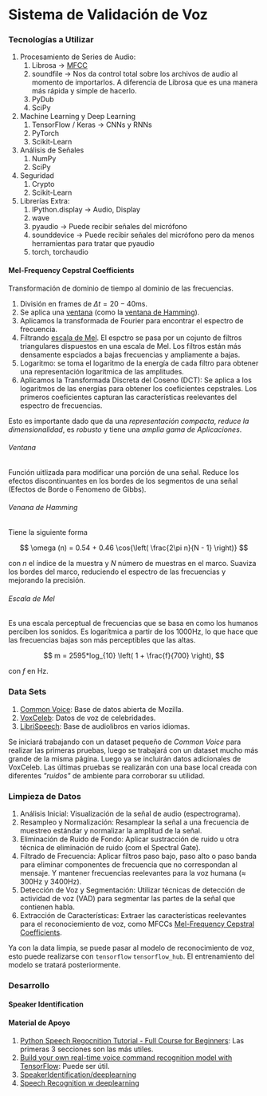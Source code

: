 # **Sistema de Validación de Voz**
### Tecnologías a Utilizar
 1. Procesamiento de Series de Audio:
    1. Librosa -> [MFCC](#mel-frequency-cepstral-coefficients)
    2. soundfile -> Nos da control total sobre los archivos de audio al momento de importarlos. A diferencia de Librosa que es una manera más rápida y simple de hacerlo.
    3. PyDub
    4. SciPy
 2. Machine Learning y Deep Learning
    1. TensorFlow / Keras -> CNNs y RNNs
    2. PyTorch
    3. Scikit-Learn
 3. Análisis de Señales
    1. NumPy
    2. SciPy
 4. Seguridad
    1. Crypto
    2. Scikit-Learn
 5. Librerías Extra:
    1. IPython.display -> Audio, Display
    2. wave
    3. pyaudio -> Puede recibir señales del micrófono
    4. sounddevice -> Puede recibir señales del micrófono pero da menos herramientas para tratar que pyaudio
    5. torch, torchaudio





#### Mel-Frequency Cepstral Coefficients
Transformación de dominio de tiempo al dominio de las frecuencias.

 1. División en frames de $\Delta t = 20-40$ms.
 2. Se aplica una [ventana](#ventana) (como la [ventana de Hamming](#venana-de-hamming)).
 3. Aplicamos la transformada de Fourier para encontrar el espectro de frecuencia.
 4. Filtrando [escala de Mel](#escala-de-mel). El espctro se pasa por un cojunto de filtros triangulares dispuestos en una escala de Mel. Los filtros están más densamente espciados a bajas frecuencias y ampliamente a bajas.
 5. Logaritmo: se toma el logaritmo de la energía de cada filtro para obtener una representación logarítmica de las amplitudes.
 6. Aplicamos la Transformada Discreta del Coseno (DCT): Se aplica a los logaritmos de las energías para obtener los coeficientes cepstrales. Los primeros coeficientes capturan las características reelevantes del espectro de frecuencias.

Esto es importante dado que da una *representación compacta*, *reduce la dimensionalidad*, es *robusto* y tiene una *amplia gama de Aplicaciones*.



###### Ventana
Función uitlizada para modificar una porción de una señal. Reduce los efectos discontinuantes en los bordes de los segmentos de una señal (Efectos de Borde o Fenomeno de Gibbs).

###### Venana de Hamming
Tiene la siguiente forma

$$
    \omega (n) = 0.54 + 0.46 \cos{\left( \frac{2\pi n}{N - 1} \right)}
$$

con $n$ el índice de la muestra y $N$ número de muestras en el marco. Suaviza los bordes del marco, reduciendo el espectro de las frecuencias y mejorando la precisión.


###### Escala de Mel
Es una escala perceptual de frecuencias que se basa en como los humanos perciben los sonidos. Es logarítmica a partir de los $1000$Hz, lo que hace que las frecuencias bajas son más perceptibles que las altas.

$$
    m = 2595*log_{10} \left( 1 + \frac{f}{700} \right),
$$

con $f$ en Hz.



### Data Sets
1. [Common Voice](https://commonvoice.mozilla.org/es/datasets): Base de datos abierta de Mozilla.
2. [VoxCeleb](https://robots.ox.ac.uk/~vgg/data/voxceleb/vox2.html): Datos de voz de celebridades.
3. [LibriSpeech](https://www.openslr.org/12): Base de audiolibros en varios idiomas.
   
Se iniciará trabajando con un dataset pequeño de *Common Voice* para realizar las primeras pruebas, luego se trabajará con un dataset mucho más grande de la misma página. Luego ya se incluirán datos adicionales de VoxCeleb. Las últimas pruebas se realizarán con una base local creada con diferentes *"ruidos"* de ambiente para corroborar su utilidad.


### Limpieza de Datos
1. Análisis Inicial: Visualización de la señal de audio (espectrograma).
2. Resampleo y Normalización: Resamplear la señal a una frecuencia de muestreo estándar y normalizar la amplitud de la señal.
3. Eliminación de Ruido de Fondo: Aplicar sustracción de ruido u otra técnica de eliminación de ruido (com el Spectral Gate).
4. Filtrado de Frecuencia: Aplicar filtros paso bajo, paso alto o paso banda para eliminar componentes de frecuencia que no correspondan al mensaje. Y mantener frecuencias reelevantes para la voz humana ($\approx$ $300$Hz y $3400$Hz).
5. Detección de Voz y Segmentación: Utilizar técnicas de detección de actividad de voz (VAD) para segmentar las partes de la señal que contienen habla.
6. Extracción de Características: Extraer las características reelevantes para el reconociemiento de voz, como MFCCs [Mel-Frequency Cepstral Coefficients](#mel-frequency-cepstral-coefficients).

Ya con la data limpia, se puede pasar al modelo de reconocimiento de voz, esto puede realizarse con `tensorflow` `tensorflow_hub`. El entrenamiento del modelo se tratará posteriormente.


### Desarrollo
#### Speaker Identification











#### Material de Apoyo
1. [Python Speech Regocnition Tutorial - Full Course for Beginners](https://www.youtube.com/watch?v=mYUyaKmvu6Y): Las primeras 3 secciones son las más utiles.
2. [Build your own real-time voice command recognition model with TensorFlow](https://www.youtube.com/watch?v=m-JzldXm9bQ): Puede ser útil.
3. [SpeakerIdentification/deeplearning](https://www.youtube.com/watch?v=glAdGQSlm9U)
4. [Speech Recognition w deeplearning](https://www.youtube.com/watch?v=qKz_lmgad3o)